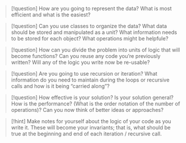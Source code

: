 > [!question] How are you going to represent the data? What is most efficient and what is the easiest?

> [!question] Can you use classes to organize the data? What data should be stored and manipulated as a unit? What information needs to be stored for each object? What operations might be helpfule?

> [!question] How can you divide the problem into units of logic that will become functions? Can you reuse any code you’re previously written? Will any of the logic you write now be re-usable?

> [!question] Are you going to use recursion or iteration? What information do you need to maintain during the loops or recursive calls and how is it being “carried along”?

> [!question] How effective is your solution? Is your solution general? How is the performance? (What is the order notation of the number of operations)? Can you now think of better ideas or approaches?

> [!hint] Make notes for yourself about the logic of your code as you write it. These will become your invariants; that is, what should be true at the beginning and end of each iteration / recursive call.
